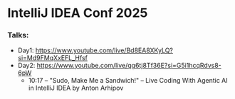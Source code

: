 # IntelliJ IDEA Conf 2025
### Talks:
* Day1: https://www.youtube.com/live/Bd8EA8XKyLQ?si=Md9FMqXxEFL_Hfsf
* Day2: https://www.youtube.com/live/qg6tj8Tf36E?si=G5i1hcqRdvs8-6pW
  * 10:17 – "Sudo, Make Me a Sandwich!" – Live Coding With Agentic AI in IntelliJ IDEA by Anton Arhipov




